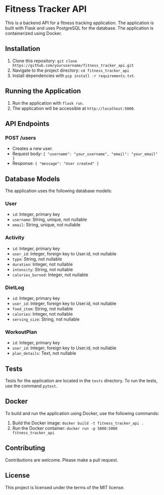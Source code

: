 # Fitness Tracker API

This is a backend API for a fitness tracking application. The application is built with Flask and uses PostgreSQL for the database. The application is containerized using Docker.

## Installation

1. Clone this repository: `git clone https://github.com/yourusername/fitness_tracker_api.git`
2. Navigate to the project directory: `cd fitness_tracker_api`
3. Install dependencies with `pip install -r requirements.txt`.

## Running the Application

1. Run the application with `flask run`.
2. The application will be accessible at `http://localhost:5000`.

## API Endpoints

### POST /users

- Creates a new user.
- Request body: `{ "username": "your_username", "email": "your_email" }`
- Response: `{ "message": "User created" }`

## Database Models

The application uses the following database models:

### User

- `id`: Integer, primary key
- `username`: String, unique, not nullable
- `email`: String, unique, not nullable

### Activity

- `id`: Integer, primary key
- `user_id`: Integer, foreign key to User.id, not nullable
- `type`: String, not nullable
- `duration`: Integer, not nullable
- `intensity`: String, not nullable
- `calories_burned`: Integer, not nullable

### DietLog

- `id`: Integer, primary key
- `user_id`: Integer, foreign key to User.id, not nullable
- `food_item`: String, not nullable
- `calories`: Integer, not nullable
- `serving_size`: String, not nullable

### WorkoutPlan

- `id`: Integer, primary key
- `user_id`: Integer, foreign key to User.id, not nullable
- `plan_details`: Text, not nullable

## Tests

Tests for the application are located in the `tests` directory. To run the tests, use the command `pytest`.

## Docker

To build and run the application using Docker, use the following commands:

1. Build the Docker image: `docker build -t fitness_tracker_api .`
2. Run the Docker container: `docker run -p 5000:5000 fitness_tracker_api`

## Contributing

Contributions are welcome. Please make a pull request.

## License

This project is licensed under the terms of the MIT license.
